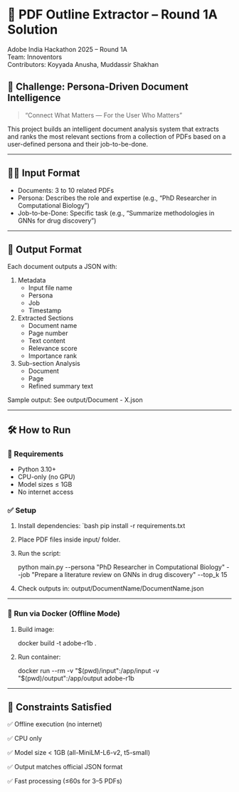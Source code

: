 # 🧠 PDF Outline Extractor – Round 1A Solution
Adobe India Hackathon 2025 – Round 1A  
Team: Innoventors  
Contributors: Koyyada Anusha, Muddassir Shakhan

## 🚀 Challenge: Persona-Driven Document Intelligence

> “Connect What Matters — For the User Who Matters”

This project builds an intelligent document analysis system that extracts and ranks the most relevant sections from a collection of PDFs based on a user-defined persona and their job-to-be-done.

---

## 🧑‍💼 Input Format

- Documents: 3 to 10 related PDFs
- Persona: Describes the role and expertise (e.g., “PhD Researcher in Computational Biology”)
- Job-to-be-Done: Specific task (e.g., “Summarize methodologies in GNNs for drug discovery”)

---

## 🧠 Output Format

Each document outputs a JSON with:
1. Metadata
   - Input file name
   - Persona
   - Job
   - Timestamp
2. Extracted Sections
   - Document name
   - Page number
   - Text content
   - Relevance score
   - Importance rank
3. Sub-section Analysis
   - Document
   - Page
   - Refined summary text

Sample output: See output/Document - X.json

---

## 🛠️ How to Run

### 🧪 Requirements
- Python 3.10+
- CPU-only (no GPU)
- Model sizes ≤ 1GB
- No internet access

### ✅ Setup

1. Install dependencies:
   `bash
   pip install -r requirements.txt
   
3. Place PDF files inside input/ folder.

4. Run the script:

   python main.py --persona "PhD Researcher in Computational Biology" --job "Prepare a literature review on GNNs in drug discovery" --top_k 15

4. Check outputs in: output/DocumentName/DocumentName.json

---

### 🐳 Run via Docker (Offline Mode)

1. Build image:

   docker build -t adobe-r1b .

2. Run container:

   docker run --rm -v "$(pwd)/input":/app/input -v "$(pwd)/output":/app/output adobe-r1b

---

## 📌 Constraints Satisfied

✅ Offline execution (no internet)

✅ CPU only

✅ Model size < 1GB (all-MiniLM-L6-v2, t5-small)

✅ Output matches official JSON format

✅ Fast processing (≤60s for 3–5 PDFs)
